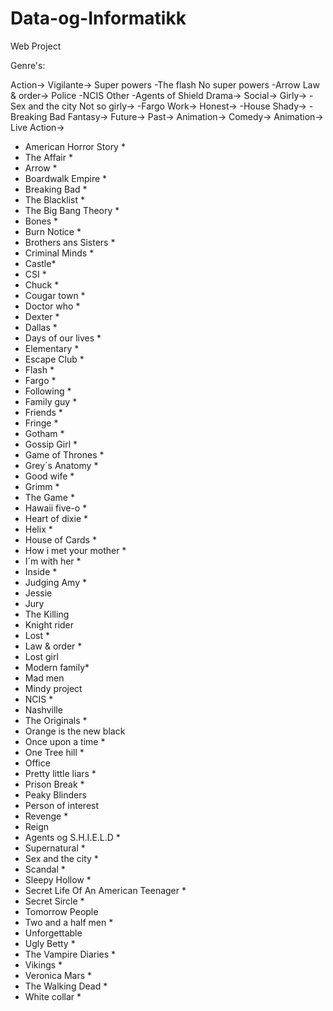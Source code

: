 Data-og-Informatikk
===================

Web Project

Genre's:

Action->
  Vigilante->
    Super powers
      -The flash
    No super powers
      -Arrow
  Law & order->
    Police
      -NCIS
    Other
      -Agents of Shield
Drama->
  Social->
    Girly->
      -Sex and the city
    Not so girly->
      -Fargo
  Work->
    Honest->
      -House
    Shady->
      -Breaking Bad
Fantasy->
  Future->
  Past->
  Animation->
Comedy->
  Animation->
  Live Action->
  
  
- American Horror Story       *
- The Affair    *
- Arrow           *
- Boardwalk Empire     *
- Breaking Bad        *
- The Blacklist       *
- The Big Bang Theory *
- Bones           *
- Burn Notice    *
- Brothers ans Sisters   *
- Criminal Minds    *
- Castle*
- CSI   *
- Chuck    *
- Cougar town   *
- Doctor who   *
- Dexter   *
- Dallas    *
- Days of our lives  *
- Elementary  *
- Escape Club  *
- Flash           *
- Fargo   *
- Following   *
- Family guy    *
- Friends *
- Fringe   *
- Gotham   *
- Gossip Girl    *
- Game of Thrones   *
- Grey´s Anatomy    *
- Good wife   *
- Grimm   *
- The Game * 
- Hawaii five-o   *
- Heart of dixie   *
- Helix    *
- House of Cards        *
- How i met your mother *
- I´m with her  *
- Inside   *
- Judging Amy   *
- Jessie
- Jury
- The Killing
- Knight rider
- Lost        *
- Law & order *
- Lost girl
- Modern family*
- Mad men
- Mindy project
- NCIS            *
- Nashville
- The Originals *
- Orange is the new black
- Once upon a time       *
- One Tree hill         *
- Office
- Pretty little liars    *
- Prison Break            *
- Peaky Blinders
- Person of interest
- Revenge  *
- Reign
- Agents og S.H.I.E.L.D   *
- Supernatural          *
- Sex and the city     *
- Scandal               *
- Sleepy Hollow        *
- Secret Life Of An American Teenager *
- Secret Sircle  *
- Tomorrow People
- Two and a half men  *
- Unforgettable 
- Ugly Betty         *
- The Vampire Diaries  *
- Vikings              *
- Veronica Mars       *
- The Walking Dead      *
- White collar         *
